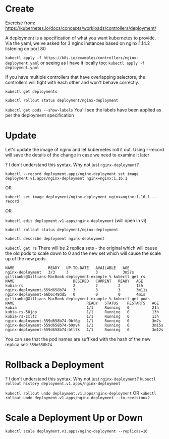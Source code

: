 
# Create
Exercise from:  https://kubernetes.io/docs/concepts/workloads/controllers/deployment/

A deployment is a specification of what you want kubernetes to provide.  
Via the yaml, we've asked for 3 nginx instances based on nginx:1.14.2 listening on port 80

`kubectl apply -f https://k8s.io/examples/controllers/nginx-deployment.yaml`
or seeing as I have it locally too:
`kubectl apply -f deployment.yaml`

If you have multiple controllers that have overlapping selectors, the controllers will fight with each other and won't behave correctly.

`kubectl get deployments`

`kubectl rollout status deployment/nginx-deployment`

`kubectl get pods --show-labels`
You'll see the labels have been applied as per the deployment specification

# Update
Let's update the image of nginx and let kubernetes roll it out.  Using --record will save the details of the change in case we need to examine it later

? I don't understand this syntax.  Why not just `nginx-deployment`?

`kubectl --record deployment.apps/nginx-deployment set image deployment.v1.apps/nginx-deployment nginx=nginx:1.16.1`

OR

`kubectl set image deployment/nginx-deployment nginx=nginx:1.16.1 --record`

OR

`kubectl edit deployment.v1.apps/nginx-deployment`
(will open in vi)

`kubectl rollout status deployment/nginx-deployment `

`kubectl describe deployment nginx-deployment`

`kubectl get rs`
There will be 2 replica sets - the original which will cause the old pods to scale down to 0 and the new set which will cause the scale up of the new pods.


```gillianbc@Gillians-MacBook deployment-example % kubectl get deployments
NAME               READY   UP-TO-DATE   AVAILABLE   AGE
nginx-deployment   3/3     3            3           3m57s
gillianbc@Gillians-MacBook deployment-example % kubectl get rs         
NAME                          DESIRED   CURRENT   READY   AGE
kubia-rs                      2         2         2       13h
nginx-deployment-559d658b74   3         3         3       3m11s
nginx-deployment-66b6c48dd5   0         0         0       4m1s
gillianbc@Gillians-MacBook deployment-example % kubectl get pods       
NAME                                READY   STATUS    RESTARTS   AGE
kubia                               1/1     Running   0          21h
kubia-rs-58jgp                      1/1     Running   0          13h
kubia-rs-zxltc                      1/1     Running   0          13h
nginx-deployment-559d658b74-9bf6g   1/1     Running   0          3m7s
nginx-deployment-559d658b74-b9mv4   1/1     Running   0          3m15s
nginx-deployment-559d658b74-btl7k   1/1     Running   0          3m12s
```

You can see that the pod names are suffixed with the hash of the new replica set: `559d658b74`

# Rollback a Deployment
? I don't understand this syntax.  Why not just `nginx-deployment`?
`kubectl rollout history deployment.v1.apps/nginx-deployment`

`kubectl rollout undo deployment.v1.apps/nginx-deployment`
OR
`kubectl rollout undo deployment.v1.apps/nginx-deployment --to-revision=2`

# Scale a Deployment Up or Down
`kubectl scale deployment.v1.apps/nginx-deployment --replicas=10`



